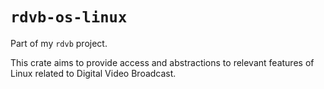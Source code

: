 # `rdvb-os-linux`
Part of my `rdvb` project.

This crate aims to provide access and abstractions to relevant features of Linux related to Digital Video Broadcast.
